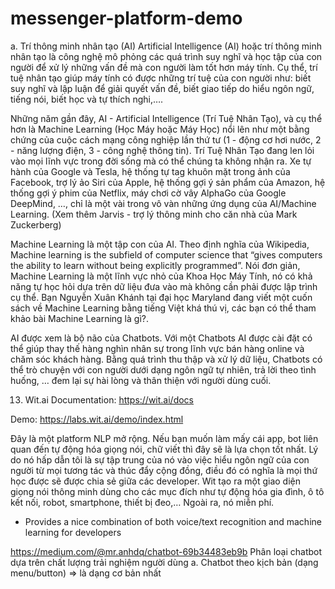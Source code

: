 # messenger-platform-demo

a. Trí thông minh nhân tạo (AI)
Artificial Intelligence (AI) hoặc trí thông minh nhân tạo là công nghệ mô phỏng các quá trình suy nghĩ và học tập của con người để xử lý những vấn đề mà con người làm tốt hơn máy tính. Cụ thể, trí tuệ nhân tạo giúp máy tính có được những trí tuệ của con người như: biết suy nghĩ và lập luận để giải quyết vấn đề, biết giao tiếp do hiểu ngôn ngữ, tiếng nói, biết học và tự thích nghi,….


Những năm gần đây, AI - Artificial Intelligence (Trí Tuệ Nhân Tạo), và cụ thể hơn là Machine Learning (Học Máy hoặc Máy Học) nổi lên như một bằng chứng của cuộc cách mạng công nghiệp lần thứ tư (1 - động cơ hơi nước, 2 - năng lượng điện, 3 - công nghệ thông tin). Trí Tuệ Nhân Tạo đang len lỏi vào mọi lĩnh vực trong đời sống mà có thể chúng ta không nhận ra. Xe tự hành của Google và Tesla, hệ thống tự tag khuôn mặt trong ảnh của Facebook, trợ lý ảo Siri của Apple, hệ thống gợi ý sản phẩm của Amazon, hệ thống gợi ý phim của Netflix, máy chơi cờ vây AlphaGo của Google DeepMind, …, chỉ là một vài trong vô vàn những ứng dụng của AI/Machine Learning. (Xem thêm Jarvis - trợ lý thông minh cho căn nhà của Mark Zuckerberg)

Machine Learning là một tập con của AI. Theo định nghĩa của Wikipedia, Machine learning is the subfield of computer science that “gives computers the ability to learn without being explicitly programmed”. Nói đơn giản, Machine Learning là một lĩnh vực nhỏ của Khoa Học Máy Tính, nó có khả năng tự học hỏi dựa trên dữ liệu đưa vào mà không cần phải được lập trình cụ thể. Bạn Nguyễn Xuân Khánh tại đại học Maryland đang viết một cuốn sách về Machine Learning bằng tiếng Việt khá thú vị, các bạn có thể tham khảo bài Machine Learning là gì?.


AI được xem là bộ não của Chatbots. Với một Chatbots AI được cài đặt có thể giúp thay thế hàng nghìn nhân sự trong lĩnh vực bán hàng online và chăm sóc khách hàng. Bằng quá trình thu thập và xử lý dữ liệu, Chatbots có thể trò chuyện với con người dưới dạng ngôn ngữ tự nhiên, trả lời theo tình huống, … đem lại sự hài lòng và thân thiện với người dùng cuối.

13. Wit.ai
Documentation: https://wit.ai/docs

Demo: https://labs.wit.ai/demo/index.html

Đây là một platform NLP mở rộng. Nếu bạn muốn làm mấy cái app, bot liên quan đến tự động hóa giọng nói, chữ viết thì đây sẽ là lựa chọn tốt nhất. Lý do nó hấp dẫn tôi là sự tập trung của nó vào việc hiểu ngôn ngữ của con người từ mọi tương tác và thúc đẩy cộng đồng, điều đó có nghĩa là mọi thứ học được sẽ được chia sẻ giữa các developer. Wit tạo ra một giao diện giọng nói thông minh dùng cho các mục đích như tự động hóa gia đình, ô tô kết nối, robot, smartphone, thiết bị đeo,… Ngoài ra, nó miễn phí.
 - Provides a nice combination of both voice/text recognition and machine learning for developers



https://medium.com/@mr.anhdq/chatbot-69b34483eb9b
Phân loại chatbot dựa trên chất lượng trải nghiệm người dùng
a. Chatbot theo kịch bản (dạng menu/button) => là dạng cơ bản nhất 



